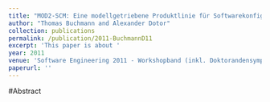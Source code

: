 ```yaml
---
title: "MOD2-SCM: Eine modellgetriebene Produktlinie für Softwarekonfigurationsverwaltungssyteme"
author: "Thomas Buchmann and Alexander Dotor"
collection: publications
permalink: /publication/2011-BuchmannD11
excerpt: 'This paper is about '
year: 2011
venue: 'Software Engineering 2011 - Workshopband (inkl. Doktorandensymposium), Fachtagung des GI-Fachbereichs Softwaretechnik, 21.-25.02.2011, Karlsruhe'
paperurl: ''
---
```


#Abstract
